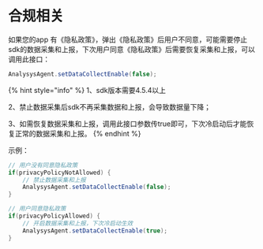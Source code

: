 # 合规相关

如果您的app 有《隐私政策》，弹出《隐私政策》后用户不同意，可能需要停止sdk的数据采集和上报，下次用户同意《隐私政策》后需要恢复采集和上报，可以调用此接口：

```java
AnalysysAgent.setDataCollectEnable(false);
```

{% hint style="info" %}
1、sdk版本需要4.5.4以上

2、禁止数据采集后sdk不再采集数据和上报，会导致数据量下降；

3、如需恢复数据采集和上报，调用此接口参数传true即可，下次冷启动后才能恢复正常的数据采集和上报。
{% endhint %}

示例：

```java
// 用户没有同意隐私政策
if(privacyPolicyNotAllowed) {
    // 禁止数据采集和上报
    AnalysysAgent.setDataCollectEnable(false);
}
```

```java
// 用户同意隐私政策
if(privacyPolicyAllowed) {
    // 开启数据采集和上报，下次冷启动生效
    AnalysysAgent.setDataCollectEnable(true);
}
```

